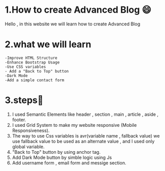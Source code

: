 # 1.How to create Advanced Blog 😄

Hello , in this website we will learn how to create Advanced Blog

# 2.what we will learn
    -Improve HTML Structure
    -Enhance Bootstrap Usage
    -Use CSS variables
    - Add a "Back to Top" button
    -Dark Mode
    -Add a simple contact form

# 3.steps👻
1. I used Semantic Elements like header , section , main , article , aside , footer.
2. I used Grid System to make my website responsive  (Mobile Responsiveness).
3. The way to use Css variables is avr(variable name , fallback value) we use fallback value to be used as an alternate value , and I used only global variable.
4. "Back to Top" button by using anchor tag.
5. Add Dark Mode button by simble logic using Js
6. Add username form , email form and messige section.
